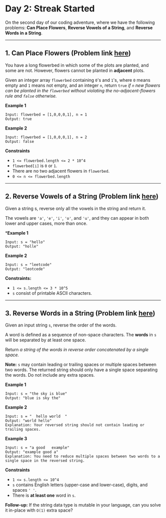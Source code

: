 # **Day 2: Streak Started**

On the second day of our coding adventure, where we have the following problems: **Can Place Flowers**, **Reverse Vowels of a String**, and **Reverse Words in a String**.

---

## 1. Can Place Flowers (Problem link [here](https://leetcode.com/problems/can-place-flowers/description/?envType=study-plan-v2&envId=leetcode-75))
You have a long flowerbed in which some of the plots are planted, and some are not. However, flowers cannot be planted in **adjacent** plots.

Given an integer array `flowerbed` containing `0`'s and `1`'s, where `0` means empty and `1` means not empty, and an integer `n`, return `true` *if `n` new flowers can be planted in the `flowerbed` without violating the no-adjacent-flowers rule and `false` otherwise.*

**Example 1**
```
Input: flowerbed = [1,0,0,0,1], n = 1
Output: true
```

**Example 2**
```
Input: flowerbed = [1,0,0,0,1], n = 2
Output: false
```

**Constraints**
- `1 <= flowerbed.length <= 2 * 10^4`
- `flowerbed[i]` is `0` or `1`.
- There are no two adjacent flowers in `flowerbed`.
- `0 <= n <= flowerbed.length`

---

## 2. Reverse Vowels of a String (Problem link [here](https://leetcode.com/problems/reverse-vowels-of-a-string/description/?envType=study-plan-v2&envId=leetcode-75))
Given a string s, reverse only all the vowels in the string and return it.

The vowels are `'a'`, `'e'`, `'i'`, `'o'`, and `'u'`, and they can appear in both lower and upper cases, more than once.

***Example 1**
```
Input: s = "hello"
Output: "holle"
```
**Example 2**
```
Input: s = "leetcode"
Output: "leotcede"
```

**Constraints:**

- `1 <= s.length <= 3 * 10^5`
- `s` consist of printable ASCII characters.

---

## 3. Reverse Words in a String (Problem link [here](https://leetcode.com/problems/reverse-words-in-a-string/description/?envType=study-plan-v2&envId=leetcode-75))
Given an input string `s`, reverse the order of the words.

A word is defined as a sequence of non-space characters. The **words** in `s` will be separated by at least one space.

Return *a string of the words in reverse order concatenated by a single space.*

**Note:** `s` may contain leading or trailing spaces or multiple spaces between two words. The returned string should only have a single space separating the words. Do not include any extra spaces.


**Example 1**
```
Input: s = "the sky is blue"
Output: "blue is sky the"
```
**Example 2**
```
Input: s = "  hello world  "
Output: "world hello"
Explanation: Your reversed string should not contain leading or trailing spaces.
```
**Example 3**
```
Input: s = "a good   example"
Output: "example good a"
Explanation: You need to reduce multiple spaces between two words to a single space in the reversed string.
```

**Constraints**

- `1 <= s.length <= 10^4`
- `s` contains English letters (upper-case and lower-case), digits, and spaces `' '`.
- There is **at least one** word in `s`.

**Follow-up:** If the string data type is mutable in your language, can you solve it in-place with `O(1)` extra space?
